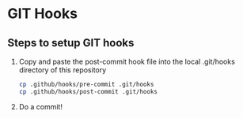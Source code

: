 # GIT Hooks

## Steps to setup GIT hooks

1. Copy and paste the post-commit hook file into the local .git/hooks directory of this repository
   ```sh
   cp .github/hooks/pre-commit .git/hooks
   cp .github/hooks/post-commit .git/hooks
   ```
2. Do a commit!
